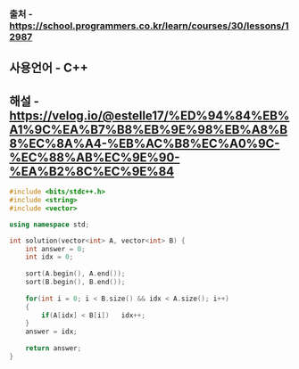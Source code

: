 ### 출처 - https://school.programmers.co.kr/learn/courses/30/lessons/12987
## 사용언어 - C++
## 해설 - https://velog.io/@estelle17/%ED%94%84%EB%A1%9C%EA%B7%B8%EB%9E%98%EB%A8%B8%EC%8A%A4-%EB%AC%B8%EC%A0%9C-%EC%88%AB%EC%9E%90-%EA%B2%8C%EC%9E%84

```cpp
#include <bits/stdc++.h>
#include <string>
#include <vector>

using namespace std;

int solution(vector<int> A, vector<int> B) {
    int answer = 0;
    int idx = 0;
    
    sort(A.begin(), A.end());
    sort(B.begin(), B.end());
    
    for(int i = 0; i < B.size() && idx < A.size(); i++)
    {
        if(A[idx] < B[i])   idx++;
    }
    answer = idx;
    
    return answer;
}
```